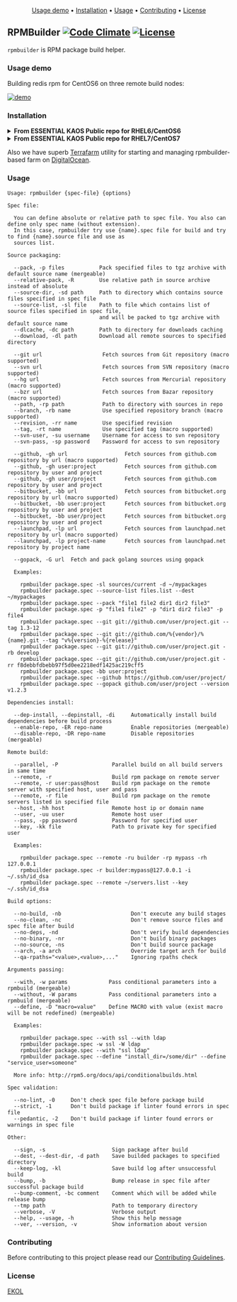 <p align="center"><a href="#usage-demo">Usage demo</a> • <a href="#installation">Installation</a> • <a href="#usage">Usage</a> • <a href="#contributing">Contributing</a> • <a href="#license">License</a></p>

## RPMBuilder [![Code Climate](https://codeclimate.com/github/essentialkaos/rpmbuilder/badges/gpa.svg)](https://codeclimate.com/github/essentialkaos/rpmbuilder) [![License](https://gh.kaos.io/ekol.svg)](https://essentialkaos.com/ekol)

`rpmbuilder` is RPM package build helper.

### Usage demo

Building redis rpm for CentOS6 on three remote build nodes:

[![demo](https://gh.kaos.io/rpmbuilder-140.gif)](#usage-demo)

### Installation

<details>
<summary><strong>From ESSENTIAL KAOS Public repo for RHEL6/CentOS6</strong></summary>
```
[sudo] yum install -y https://yum.kaos.io/6/release/i386/kaos-repo-7.2-0.el6.noarch.rpm
[sudo] yum install rpmbuilder
```

Build node:
```
[sudo] yum install -y https://yum.kaos.io/6/release/i386/kaos-repo-7.2-0.el6.noarch.rpm
[sudo] yum install rpmbuilder-node
[sudo] passwd builder
... change builder user password here
[sudo] service buildmon start
```
</details>

<details>
<summary><strong>From ESSENTIAL KAOS Public repo for RHEL7/CentOS7</strong></summary>
```
[sudo] yum install -y https://yum.kaos.io/7/release/x86_64/kaos-repo-7.2-0.el7.noarch.rpm
[sudo] yum install rpmbuilder
```

Build node:
```
[sudo] yum install -y https://yum.kaos.io/7/release/x86_64/kaos-repo-7.2-0.el7.noarch.rpm
[sudo] yum install rpmbuilder-node
[sudo] passwd builder
... change builder user password here
[sudo] service buildmon start
```
</details>

Also we have superb [Terrafarm](https://github.com/essentialkaos/terrafarm) utility for starting and managing rpmbuilder-based farm on [DigitalOcean](https://www.digitalocean.com).

### Usage

```
Usage: rpmbuilder {spec-file} {options}

Spec file:

  You can define absolute or relative path to spec file. You also can define only spec name (without extension).
  In this case, rpmbuilder try use {name}.spec file for build and try to find {name}.source file and use as 
  sources list.

Source packaging:

  --pack, -p files           Pack specified files to tgz archive with default source name (mergeable)
  --relative-pack, -R        Use relative path in source archive instead of absolute
  --source-dir, -sd path     Path to directory which contains source files specified in spec file
  --source-list, -sl file    Path to file which contains list of source files specified in spec file,
                             and will be packed to tgz archive with default source name
  --dlcache, -dc path        Path to directory for downloads caching
  --download, -dl path       Download all remote sources to specified directory

  --git url                   Fetch sources from Git repository (macro supported)
  --svn url                   Fetch sources from SVN repository (macro supported)
  --hg url                    Fetch sources from Mercurial repository (macro supported)
  --bzr url                   Fetch sources from Bazar repository (macro supported)
  --path, -rp path            Path to directory with sources in repo
  --branch, -rb name          Use specified repository branch (macro supported)
  --revision, -rr name        Use specified revision
  --tag, -rt name             Use specified tag (macro supported)
  --svn-user, -su username    Username for access to svn repository
  --svn-pass, -sp password    Password for access to svn repository

  --github, -gh url                  Fetch sources from github.com repository by url (macro supported)
  --github, -gh user:project         Fetch sources from github.com repository by user and project
  --github, -gh user/project         Fetch sources from github.com repository by user and project
  --bitbucket, -bb url               Fetch sources from bitbucket.org repository by url (macro supported)
  --bitbucket, -bb user:project      Fetch sources from bitbucket.org repository by user and project
  --bitbucket, -bb user/project      Fetch sources from bitbucket.org repository by user and project
  --launchpad, -lp url               Fetch sources from launchpad.net repository by url (macro supported)
  --launchpad, -lp project-name      Fetch sources from launchpad.net repository by project name

  --gopack, -G url  Fetch and pack golang sources using gopack

  Examples:

    rpmbuilder package.spec -sl sources/current -d ~/mypackages
    rpmbuilder package.spec --source-list files.list --dest ~/mypackages
    rpmbuilder package.spec --pack "file1 file2 dir1 dir2 file3"
    rpmbuilder package.spec -p "file1 file2" -p "dir1 dir2 file3" -p file4
    rpmbuilder package.spec --git git://github.com/user/project.git --tag 1.3-12
    rpmbuilder package.spec --git git://github.com/%{vendor}/%{name}.git --tag "v%{version}-%{release}"
    rpmbuilder package.spec --git git://github.com/user/project.git -rb develop
    rpmbuilder package.spec --git git://github.com/user/project.git -rr f8debbfdbebb97f5d0ee2218edf1425ac219cff5
    rpmbuilder package.spec -bb user:project
    rpmbuilder package.spec --github https://github.com/user/project/
    rpmbuilder package.spec --gopack github.com/user/project --version v1.2.3

Dependencies install:

  --dep-install, --depinstall, -di     Automatically install build dependencies before build process
  --enable-repo, -ER repo-name         Enable repositories (mergeable)
  --disable-repo, -DR repo-name        Disable repositories (mergeable)

Remote build:

  --parallel, -P                 Parallel build on all build servers in same time
  --remote, -r                   Build rpm package on remote server
  --remote, -r user:pass@host    Build rpm package on the remote server with specified host, user and pass
  --remote, -r file              Build rpm package on the remote servers listed in specified file
  --host, -hh host               Remote host ip or domain name
  --user, -uu user               Remote host user
  --pass, -pp password           Password for specified user
  --key, -kk file                Path to private key for specified user

  Examples:

    rpmbuilder package.spec --remote -ru builder -rp mypass -rh 127.0.0.1
    rpmbuilder package.spec -r builder:mypass@127.0.0.1 -i ~/.ssh/id_dsa
    rpmbuilder package.spec --remote ~/servers.list --key ~/.ssh/id_dsa

Build options:

  --no-build, -nb                      Don't execute any build stages
  --no-clean, -nc                      Don't remove source files and spec file after build
  --no-deps, -nd                       Don't verify build dependencies
  --no-binary, -nr                     Don't build binary packages
  --no-source, -ns                     Don't build source package
  --arch, -a arch                      Override target arch for build
  --qa-rpaths="<value>,<value>,..."    Ignoring rpaths check

Arguments passing:

  --with, -w params             Pass conditional parameters into a rpmbuild (mergeable)
  --without, -W params          Pass conditional parameters into a rpmbuild (mergeable)
  --define, -D "macro=value"    Define MACRO with value (exist macro will be not redefined) (mergeable)

  Examples:

    rpmbuilder package.spec --with ssl --with ldap
    rpmbuilder package.spec -w ssl -W ldap
    rpmbuilder package.spec --with "ssl ldap"
    rpmbuilder package.spec --define "install_dir=/some/dir" --define "service_user=someone"

  More info: http://rpm5.org/docs/api/conditionalbuilds.html

Spec validation:

  --no-lint, -0     Don't check spec file before package build
  --strict, -1      Don't build package if linter found errors in spec file
  --pedantic, -2    Don't build package if linter found errors or warnings in spec file

Other:

  --sign, -s                     Sign package after build
  --dest, --dest-dir, -d path    Save builded packages to specified directory
  --keep-log, -kl                Save build log after unsuccessful build
  --bump, -b                     Bump release in spec file after successful package build
  --bump-comment, -bc comment    Comment which will be added while release bump
  --tmp path                     Path to temporary directory
  --verbose, -V                  Verbose output
  --help, --usage, -h            Show this help message
  --ver, --version, -v           Show information about version

```

### Contributing

Before contributing to this project please read our [Contributing Guidelines](https://github.com/essentialkaos/contributing-guidelines#contributing-guidelines).

### License

[EKOL](https://essentialkaos.com/ekol)
